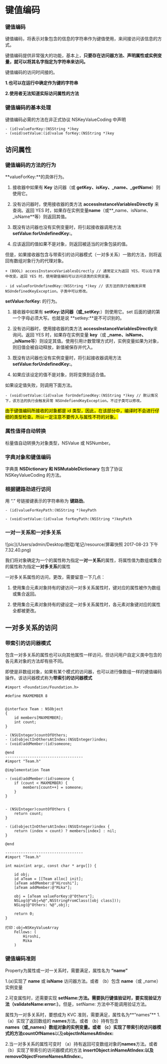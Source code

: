 # 键值编码

### 键值编码

键值编码，将表示对象包含的信息的字符串作为键值使用，来间接访问该信息的方式。

键值编码提供非常强大的功能，基本上，**只要存在访问器方法、声明属性或实例变量，就可以将其名字指定为字符串来访问。**

键值编码的访问时间接的。

**1.也可以在运行中确定作为键的字符串**

**2.使用者无法知道实际访问属性的方法**


### 键值编码的基本处理

键值编码必需的方法在非正式协议 NSKeyValueCoding 中声明

```
- (id)valueForKey:(NSString *)key
- (void)setValue:(id)value forKey:(NSString *)key
```


## 访问属性

### 键值编码的方法的行为

**valueForKey:**的具体行为。

1. 接收器中如果有 **Key** 访问器（或 **getKey、isKey、_name、_getName**）则使用它。

2. 没有访问器时，使用接收器的类方法 **accessInstanceVariablesDirectly** 来查询。返回 YES 时，如果存在实例变量**name**（或**\_name、isName、\_isName**等）则返回其值。

3. 既没有访问器也没有实例变量时，将引起接收器调用方法 **setValue:forUndefinedKey:**。

4. 应该返回的值如果不是对象，则返回被适当的对象包装的值。

但是，如果接收器包含与带索引的访问器模式（一对多关系）一致的方法，则将返回有数组对象行为的代理对象。

```
+ (BOOL) accessInstanceVariablesDirectly // 通常定义为返回 YES，可以在子类中改变。返回 YES 时，使用键值编码可以访问该类的实例变量。

- id valueForUndefinedKey:(NSString *)key // 该方法的执行会触发异常 NSUndefinedKeyException。子类中可以修改。

```


**setValue:forKey:** 的行为。

1. 接收器中如果有 **setKey:**访问器（或**_setKey:**）则使用它。set 后面的键的第一个字母必须大写。也就是说 **setkey:**是不可识别的。

2. 没有访问器时，使用接收器的类方法 **accessInstanceVariablesDirectly**来询问。返回 YES 时，如果存在实例变量 **key**（或 **\_name、isName、\_isName**等）则设定其值。使用引用计数管理方式时，实例变量如果为对象，则旧值会被自动释放，新值被保存并代入。

3. 既没有访问器也没有实例变量时，将引起接收器调用方法 **setValue:forUndefinedKey:**。

4. 如果应该设定的值不是对象，则将变换到适合值。  

如果设定值失败，则调用下面方法。

```
- (void)setValue:(id)value forUndefinedKey:(NSString *)key // 默认情况下，该方法的执行会触发异常 NSUndefiendKeyException。不过子类可以修改。

```

<mark>由于键值编码所接收的对象都是 id 类型，因此，在该部分中，编译时不会进行仔细的类型检查。所以一定注意不要传入与属性不符的对象。</mark>


### 属性值得自动转换

标量值自动转换为对象类型，NSValue 或 NSNumber。


### 字典对象和键值编码

字典类 **NSDictionary 和 NSMutableDictionary** 包含了协议 NSKeyValueCoding 的方法。


### 根据键路劲进行访问
用 “.” 号链接键表示的字符串称为 **键路劲**。

```
- (id)valueForKeyPath:(NSString *)keyPath

- (void)setValue:(id)value forKeyPath:(NSString *)keyPath
```


### 一对一关系和一对多关系

![pic](/Users/admin/Desktop/鲍琨/笔记/resource/屏幕快照 2017-08-23 下午7.32.40.png)

我们将对象确定为一个的属性称为指定**一对一关系**的属性，将属性值为数组或集合的属性称为指定**一对多关系**的属性

一对多关系属性的访问，更改，需要留意一下几点：

1. 使用集合元素对象持有的键访问一对多关系属性时，键对应的属性被作为数组或集合返回。

2. 使用集合元素对象持有的键设定一对多关系属性时，各元素对象键对应的属性全都被更改。


## 一对多关系的访问

### 带索引的访问器模式

包含一对多关系的属性也可以向其他属性一样访问，但访问用户自定义类中包含的各元素对象的方法却有些不同。 

即使是非数组对象，如果有某个模式的访问器，也可以进行像数组一样的键值编码操作。该访问器模式称为**带索引的访问器模式**

```
#import <Foundation/Foundation.h>

#define MAXMEMBER 8


@interface Team : NSObject
{
    id members[MAXMEMBER];
    int count;
}

- (NSUInteger)countOfOthers;
- (id)objectInOthersAtIndex:(NSUInteger)index;
- (void)addMember:(id)someone;

@end
-----------------------------------
#import "Team.h"

@implementation Team

- (void)addMember:(id)someone {
    if (count < MAXMEMBER) {
        members[count++] = someone;
    }
}


- (NSUInteger)countOfOthers {
    return count;
}

- (id)objectInOthersAtIndex:(NSUInteger)index {
    return (index < count) ? members[index] : nil;
}

@end

-----------------------------------
#import "Team.h"

int main(int argc, const char * argv[]) {

    id obj;
    id aTeam = [[Team alloc] init];
    [aTeam addMember:@"Hiroshi"];
    [aTeam addMember:@"Mika"];
    
    obj = [aTeam valueForKey:@"Others"];
    NSLog(@"obj=%@",NSStringFromClass([obj class]));
    NSLog(@"Others: %@",obj);
    
    return 0;
}

打印：obj=NSKeyValueArray
	Fellows: (
    	Hiroshi,
    	Mika
	)

```

### 键值编码准则
Property为属性或一对一关系时，需要满足，属性名为 **“name”**

1.(a)实现了 **name** 或 **isName** 访问器方法。或者
 （b）包含 **name**（或 _name）实例变量
 
2.可变属性时，还需要实现 **setName:**方法。需要执行键值验证时，要实现验证方法**（validateName:error:）**。但是，setName: 方法中不能调用验证方法。

属性为一对多关系时，要想成为 KVC 准则，需要满足，属性名为**“names”**
1.（a）实现了返回数组的 **names**方法。或者
  （b）持有包含 **names（或_names）**数组对象的实例变量。或者
  （c）实现了带索引的访问器模式的方法**countOfNames**以及**objectInNamesAtIndex:**

2.当一对多关系的属性可变时
（a）持有返回可变数组对象的**names**方法。或者
（b）实现了带索引的访问器模式的方法
		**insertObject:inNameAtIndex:**以及**removeObjectFromeNamesAtIndex:**。

